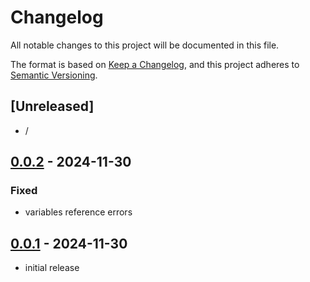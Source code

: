 # Changelog

All notable changes to this project will be documented in this file.

The format is based on [Keep a Changelog],
and this project adheres to [Semantic Versioning].

## [Unreleased]

- /

## [0.0.2] - 2024-11-30

### Fixed

- variables reference errors

## [0.0.1] - 2024-11-30

- initial release

<!-- Links -->

[keep a changelog]: https://keepachangelog.com/en/1.0.0/
[semantic versioning]: https://semver.org/spec/v2.0.0.html

<!-- Versions -->
<!-- [unreleased]: https://github.com/Author/Repository/compare/v0.0.2...HEAD -->

[0.0.2]: https://gitlab.angrybits.pl/aws-services/terraform-modules/ses/-/compare/0.0.1...0.0.2?from_project_id=63&straight=false
[0.0.1]: https://gitlab.angrybits.pl/aws-services/terraform-modules/ses/-/tags/0.0.1
